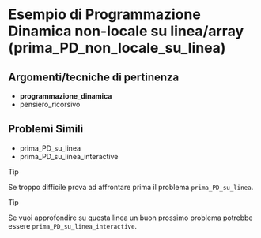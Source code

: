 # Esempio di Programmazione Dinamica non-locale su linea/array (prima_PD_non_locale_su_linea)



## Argomenti/tecniche di pertinenza

 - **programmazione_dinamica**
 - pensiero_ricorsivo
## Problemi Simili

 - prima_PD_su_linea
 - prima_PD_su_linea_interactive

> [!TIP]
> Se troppo difficile prova ad affrontare prima il problema `prima_PD_su_linea`.


> [!TIP]
> Se vuoi approfondire su questa linea un buon prossimo problema potrebbe essere `prima_PD_su_linea_interactive`.

